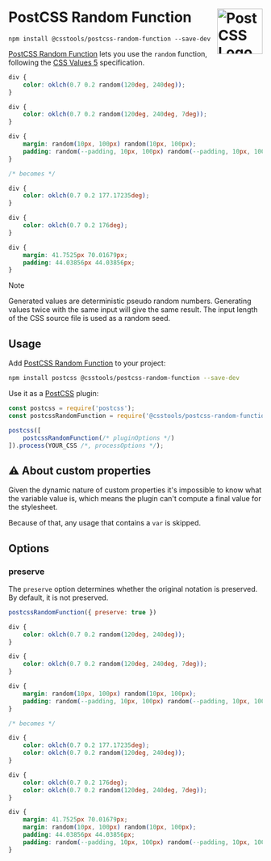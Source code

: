 # PostCSS Random Function [<img src="https://postcss.github.io/postcss/logo.svg" alt="PostCSS Logo" width="90" height="90" align="right">][PostCSS]

`npm install @csstools/postcss-random-function --save-dev`

[PostCSS Random Function] lets you use the `random` function, following the [CSS Values 5] specification.

```css
div {
	color: oklch(0.7 0.2 random(120deg, 240deg));
}

div {
	color: oklch(0.7 0.2 random(120deg, 240deg, 7deg));
}

div {
	margin: random(10px, 100px) random(10px, 100px);
	padding: random(--padding, 10px, 100px) random(--padding, 10px, 100px);
}

/* becomes */

div {
	color: oklch(0.7 0.2 177.17235deg);
}

div {
	color: oklch(0.7 0.2 176deg);
}

div {
	margin: 41.7525px 70.01679px;
	padding: 44.03856px 44.03856px;
}
```

> [!NOTE]
> Generated values are deterministic pseudo random numbers.
> Generating values twice with the same input will give the same result.
> The input length of the CSS source file is used as a random seed.

## Usage

Add [PostCSS Random Function] to your project:

```bash
npm install postcss @csstools/postcss-random-function --save-dev
```

Use it as a [PostCSS] plugin:

```js
const postcss = require('postcss');
const postcssRandomFunction = require('@csstools/postcss-random-function');

postcss([
	postcssRandomFunction(/* pluginOptions */)
]).process(YOUR_CSS /*, processOptions */);
```



## ⚠️ About custom properties

Given the dynamic nature of custom properties it's impossible to know what the variable value is, which means the plugin can't compute a final value for the stylesheet.

Because of that, any usage that contains a `var` is skipped.

## Options

### preserve

The `preserve` option determines whether the original notation
is preserved. By default, it is not preserved.

```js
postcssRandomFunction({ preserve: true })
```

```css
div {
	color: oklch(0.7 0.2 random(120deg, 240deg));
}

div {
	color: oklch(0.7 0.2 random(120deg, 240deg, 7deg));
}

div {
	margin: random(10px, 100px) random(10px, 100px);
	padding: random(--padding, 10px, 100px) random(--padding, 10px, 100px);
}

/* becomes */

div {
	color: oklch(0.7 0.2 177.17235deg);
	color: oklch(0.7 0.2 random(120deg, 240deg));
}

div {
	color: oklch(0.7 0.2 176deg);
	color: oklch(0.7 0.2 random(120deg, 240deg, 7deg));
}

div {
	margin: 41.7525px 70.01679px;
	margin: random(10px, 100px) random(10px, 100px);
	padding: 44.03856px 44.03856px;
	padding: random(--padding, 10px, 100px) random(--padding, 10px, 100px);
}
```

[cli-url]: https://github.com/csstools/postcss-plugins/actions/workflows/test.yml?query=workflow/test
[css-url]: https://cssdb.org/#random-function
[discord]: https://discord.gg/bUadyRwkJS
[npm-url]: https://www.npmjs.com/package/@csstools/postcss-random-function

[PostCSS]: https://github.com/postcss/postcss
[PostCSS Random Function]: https://github.com/csstools/postcss-plugins/tree/main/plugins/postcss-random-function
[CSS Values 5]: https://drafts.csswg.org/css-values-5/#random
